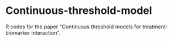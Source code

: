# Continuous-threshold-model
R codes for the paper "Continuous threshold models for treatment-biomarker interaction".
